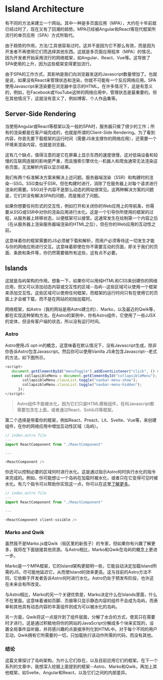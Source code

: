 # Island Architecture

有不同的方法来建立一个网站。其中一种是多页面应用（MPA），大约在十年前就已经过时了，现在又有了回潮的趋势。MPA已经被Angular和React等现代框架所流行的单页应用（SPA）方式所取代。

由于趋势的作用，方法/工具很容易过时。这并不是因为它不那么有效，而是因为开发者不再使用它们而选择其他东西。这就是多页面应用程序（MPA）的情况，因为开发者开始采用流行的网络框架，如Angular、React、Vue等。这导致了SPA使用的上升，因为这些框架变得更加流行。

由于SPA的工作方式，其影响是我们向浏览器发送的Javascript数量增加了。也就是说，如果没有React来管理状态和渲染，你就不可能有一个反应网络应用。SPA使用Javascript来渲染要在浏览器中显示的HTML。在许多情况下，这是有意义的，例如，在Facebook或YouTube这样的网络应用中，管理状态是最重要的。但在其他情况下，这就没有意义了，例如博客、个人作品集等。

## Server-Side Rendering

当使用Angular或React等框架以及一般的SPA时，服务器只做了很少的工作；所有的渲染都是在客户端完成的，也就是所谓的Client-Side Rendering。为了看到内容，你首先要下载框架的运行时间（需要JS来支撑你的网络应用），还需要一个环境来渲染内容，也就是浏览器。

这有几个缺点，值得注意的是它在屏幕上显示东西的速度很慢，这对低端设备和较慢的互联网连接的影响更严重，而且搜索引擎优化--机器人和爬虫通常无法渲染这些页面，无法解析内容以显示结果。

我们有两个标准解决方案来解决上述问题。服务器端渲染（SSR）和构建时的渲染--SSG。SSG类似于SSR，但在构建时进行，消除了在服务器上对每个请求进行渲染的需要。SSG对于内容不是那么动态的网站很常见。这两种解决方案的问题是，它们并没有解决SPA的问题，而是推迟了问题。

如果你想要任何形式的交互性，例如打开和关闭你的Web应用上的导航条，你需要从SSG或SSR中对你的渲染应用进行水化。这是一个引导你所使用的框架的过程，从服务器上转移状态，以便框架可以接管。这通常发生在绘制第一个内容之后（在从服务器上渲染服务器端渲染的HTML之后），但在你的Web应用的互动性之前。

这意味着你的框架需要的JS必须被下载和解析，而用户必须等待这一切发生才能与你的网络应用进行交互。这意味着即使在你不需要互动的页面，即关于我们的页面、条款和条件等，你仍然需要做所有这些，这有点不必要。

## Islands

这就是岛屿架构的作用。想象一下，如果你可以用纯HTML和CSS来创建你的网络应用，但又可以添加动态内容或交互性的区域--岛屿--这些区域可以使用一个框架来添加交互性。这些区域可以使用任何框架，而框架的运行时间只有在使用它的页面上才会被下载，而不是在网站的初始加载时。

网络框架，如Astro（我的网站是用Astro建立的）、Marko，以及最近的Qwik等，都在实现这种架构方法。在Astro的案例中，你有Astro组件，它使用了一些JJSX的变体，但没有客户端的状态，所以没有运行时间。

### Astro

Astro使用JS opt-in的概念，这意味着在默认情况下，没有Javascript生成，除非你告诉Astro包含Javascript。然后你可以使用Vanilla JS来包含Javascript--老式的方法，如下图所示。

```javascript
<script>
   document.getElementById("menuToggle").addEventListener("click", () => {
   const collapsibleMenu = document.getElementById("collapsibleMenu");
        collapsibleMenu.classList.toggle("navbar-menu-show");
        collapsibleMenu.classList.toggle("navbar-menu-hidden");
      });
</script>
```

> Astro组件不能被水化，因为它们只是HTML模板组件，任何Javascript都需要包含在上面，或者通过React、SolidJS等框架。

第二个选择是带着你的框架，例如React、Preact、Lit、Svelte、Vue等，来创建组件，在你的网络应用中增加互动性区域（岛屿）。

```javascript
// index.astro file
---
import ReactComponent from "./ReactComponent"

---

<ReactComponent />
```

你还可以控制必要的区域何时进行水化。这是通过指示Astro何时执行水化的指令来完成的。例如，你可能想让一个岛屿在加载时被水化，或者只在它变得可见时被水化。有几个指令可以帮助你实现这一点，你可以在这里[了解更多](https://docs.astro.build/zh-cn/concepts/islands/)。

```javascript
// index.astro file
---
import ReactComponent from "./ReactComponent"

---

<ReactComponent client:visible />
```

### Marko and Qwik

虽然我不是Marko.js或Qwik（街区里的新孩子）的专家，但如果你有兴趣了解更多，我将在下面链接其他资源。与Astro相比，Marko和Qwik在岛屿的概念上更进一步。

Marko是一个MPA框架，它的Island架构更聪明一些，它能自动决定加载Island所需的JS，尽可能地延迟它，从而使Island的效率更高。这与目前的Astro方法不同，它依赖于开发者告诉Astro何时进行水化。Astro仍处于预发布阶段，也许这在未来会有所改变。

与Astro相比，Marko的另一个关键优势是，Marko决定什么在Islands里面，什么不在里面。这意味着诸如页脚、页眉等只显示静态内容的组件不会成为岛屿，而表单和其他具有动态内容的丰富组件则成为可以被水化的岛屿。

另一方面，Qwik将这一点提升到了组件层面，分解了水合的方式，使其只在需要时才进行。这是通过积极地将你的网站的JavaScript分解成多个块来实现的，设置全局事件监听器，并将感兴趣的点直接序列化到HTML中。对于每个不同的用户互动，Qwik拥有它所需要的一切，只加载执行该动作所需的代码，而没有其他。

### 结论

这篇文章探讨了岛屿架构，为什么它们存在，以及目前应用它们的框架。在下一个系列的文章中，我想深入挖掘上面提到的框架--Astro、Marko和Qwik，再加上其他框架，如Svelte、Angular和React，以及它们之间的内部差异。











